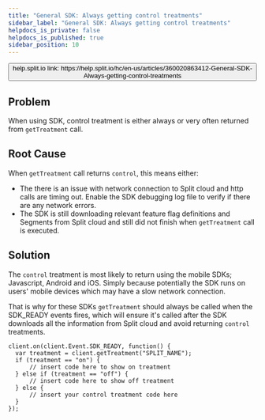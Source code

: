 ```yaml
---
title: "General SDK: Always getting control treatments"
sidebar_label: "General SDK: Always getting control treatments"
helpdocs_is_private: false
helpdocs_is_published: true
sidebar_position: 10
---
```


<p>
  <button style={{borderRadius:'8px', border:'1px', fontFamily:'Courier New', fontWeight:'800', textAlign:'left'}}> help.split.io link: https://help.split.io/hc/en-us/articles/360020863412-General-SDK-Always-getting-control-treatments </button>
</p>

## Problem

When using SDK, control treatment is either always or very often returned from `getTreatment` call.

## Root Cause

When `getTreatment` call returns `control`, this means either:

* The there is an issue with network connection to Split cloud and http calls are timing out. Enable the SDK debugging log file to verify if there are any network errors.
* The SDK is still downloading relevant feature flag definitions and Segments from Split cloud and still did not finish when `getTreatment` call is executed.

## Solution

The `control` treatment is most likely to return using the mobile SDKs; Javascript, Android and iOS. Simply because potentially the SDK runs on users' mobile devices which may have a slow network connection.

That is why for these SDKs `getTreatment` should always be called when the SDK_READY events fires, which will ensure it's called after the SDK downloads all the information from Split cloud and avoid returning `control` treatments.

```
client.on(client.Event.SDK_READY, function() {
  var treatment = client.getTreatment("SPLIT_NAME");
  if (treatment == "on") {
      // insert code here to show on treatment
  } else if (treatment == "off") {
      // insert code here to show off treatment
  } else {
      // insert your control treatment code here
  }
});
```